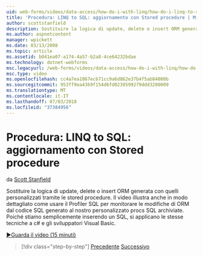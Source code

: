 ```yaml
---
uid: web-forms/videos/data-access/how-do-i-with-linq/how-do-i-linq-to-sql-updating-with-stored-procedures
title: 'Procedura: LINQ to SQL: aggiornamento con Stored procedure | Microsoft Docs'
author: scottstanfield
description: Sostituire la logica di update, delete o insert ORM generata con quelli personalizzati tramite le stored procedure. Il video illustra inoltre in modo dettagliato come usare il Profiler SQL per...
ms.author: aspnetcontent
manager: wpickett
ms.date: 03/13/2008
ms.topic: article
ms.assetid: b041ea07-a174-4a57-b2a8-4ce64232bdae
ms.technology: dotnet-webforms
msc.legacyurl: /web-forms/videos/data-access/how-do-i-with-linq/how-do-i-linq-to-sql-updating-with-stored-procedures
msc.type: video
ms.openlocfilehash: cc4a7ea1067ecb71cc9a6d862e37b4f5ab84080b
ms.sourcegitcommit: 953ff9ea4369f154d6fd0239599279ddd3280009
ms.translationtype: MT
ms.contentlocale: it-IT
ms.lasthandoff: 07/03/2018
ms.locfileid: "37384956"
---
```

<a name="how-do-i-linq-to-sql-updating-with-stored-procedures"></a>Procedura: LINQ to SQL: aggiornamento con Stored procedure
====================
da [Scott Stanfield](https://github.com/scottstanfield)

Sostituire la logica di update, delete o insert ORM generata con quelli personalizzati tramite le stored procedure. Il video illustra anche in modo dettagliato come usare il Profiler SQL per monitorare le modifiche di ORM dal codice SQL generato al nostro personalizzato procs SQL archiviate. Poiché stiamo semplicemente inserendo un SQL, si applicano le stesse tecniche a c# e gli sviluppatori Visual Basic.

[&#9654;Guarda il video (15 minuti)](https://channel9.msdn.com/Blogs/ASP-NET-Site-Videos/how-do-i-linq-to-sql-updating-with-stored-procedures)

> [!div class="step-by-step"]
> [Precedente](how-do-i-linq-to-sql-using-stored-procedures.md)
> [Successivo](how-do-i-linq-to-sql-executing-arbitrary-sql.md)
